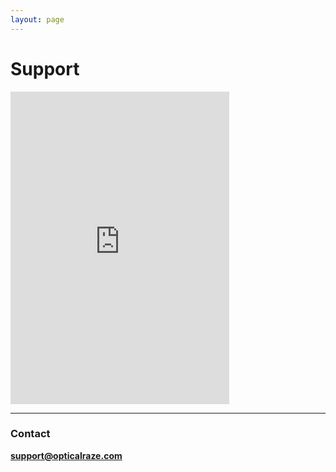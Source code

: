 ```yaml
---
layout: page
---
```


# Support

<iframe src="https://discordapp.com/widget?id=275366800298868736&theme=dark" width="350" height="500" allowtransparency="true" frameborder="0"></iframe>

---

### Contact

**support@opticalraze.com**
